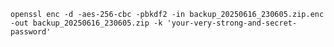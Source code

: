 ` openssl enc -d -aes-256-cbc -pbkdf2 -in backup_20250616_230605.zip.enc -out backup_20250616_230605.zip -k 'your-very-strong-and-secret-password' `
